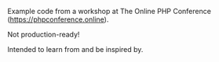 Example code from a workshop at The Online PHP Conference (https://phpconference.online).

Not production-ready!

Intended to learn from and be inspired by.
